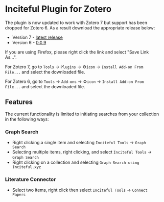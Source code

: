 # Inciteful Plugin for Zotero

The plugin is now updated to work with Zotero 7 but support has been dropped for Zotero 6.  As a result download the appropriate release below:

- Version 7 - [latest release](https://github.com/inciteful-xyz/inciteful-zotero-plugin/releases/latest/download/inciteful-zotero-plugin.xpi)
- Version 6 - [0.0.9](https://github.com/inciteful-xyz/inciteful-zotero-plugin/releases/download/0.0.9/inciteful-zotero-plugin.xpi)

If you are using Firefox, please right click the link and select "Save Link As...".

For Zotero 7, go to `Tools` -> `Plugins` -> :gear:`icon` -> `Install Add-on From File...` and select the downloaded file.

For Zotero 6, go to `Tools` -> `Add-ons` -> :gear:`icon` -> `Install Add-on From File...` and select the downloaded file.

## Features

The current functionality is limited to initiating searches from your collection in the following ways:

### Graph Search

- Right clicking a single item and selecting `Inciteful Tools` -> `Graph Search`
- Selecting multiple items, right clicking, and select `Inciteful Tools` -> `Graph Search`
- Right clicking on a collection and selecting `Graph Search using Inciteful.xyz`

### Literature Connector

- Select two items, right click then select `Inciteful Tools` -> `Connect Papers`
